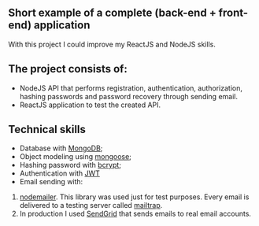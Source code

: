 ## Short example of a complete (back-end + front-end) application

With this project I could improve my ReactJS and NodeJS skills.

## The project consists of:

- NodeJS API that performs registration, authentication, authorization, hashing passwords and password recovery through sending email.
- ReactJS application to test the created API.

## Technical skills

- Database with [MongoDB](https://www.mongodb.com/);
- Object modeling using [mongoose](https://mongoosejs.com/);
- Hashing password with [bcrypt](https://www.npmjs.com/package/bcrypt);
- Authentication with [JWT](https://jwt.io/)
- Email sending with:

1. [nodemailer](https://nodemailer.com/about/). This library was used just for test purposes. Every email is delivered to a testing server called [mailtrap](https://mailtrap.io/).
2. In production I used [SendGrid](https://sendgrid.com/) that sends emails to real email accounts.
